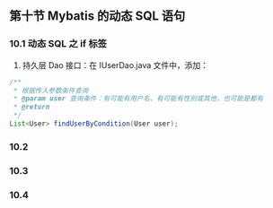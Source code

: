 ## 第十节 Mybatis 的动态 SQL 语句

### 10.1 动态 SQL 之 if 标签

1. 持久层 Dao 接口：在 IUserDao.java 文件中，添加：

```java
/**
 * 根据传入参数条件查询
 * @param user 查询条件：有可能有用户名、有可能有性别或其他，也可能是都有
 * @return
 */
List<User> findUserByCondition(User user);
```


### 10.2 



### 10.3 



### 10.4 